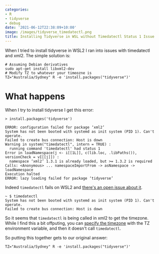 ```yaml
---
categories:
- R
- tidyverse
- debug
date: '2021-06-12T22:38:09+10:00'
image: /images/tidyverse_timedatectl.png
title: Installing Tidyverse in WSL without Timedatectl Status 1 Issue
---
```


When I tried to install tidyverse in WSL2 I ran into issues with timedatectl and xml2.
The simple solution is:

```
# Assuming Debian derivatives
sudo apt-get install libxml2-dev
# Modify TZ to whatever your timeozne is
TZ="Australia/Sydney" R -e 'install.packages("tidyverse")'
```

# What happens

When I try to install tidyverse I get this error:

```
> install.packages('tidyverse')

ERROR: configuration failed for package ‘xml2’
System has not been booted with systemd as init system (PID 1). Can't operate.
Failed to create bus connection: Host is down
Warning in system("timedatectl", intern = TRUE) :
  running command 'timedatectl' had status 1
Error in loadNamespace(j <- i[[1L]], c(lib.loc, .libPaths()), versionCheck = vI[[j]]) :
  namespace ‘xml2’ 1.3.1 is already loaded, but >= 1.3.2 is required
Calls: <Anonymous> ... namespaceImportFrom -> asNamespace -> loadNamespace
Execution halted
ERROR: lazy loading failed for package ‘tidyverse’
```

Indeed `timedatectl` fails on WSL2 and [there's an open issue about it](https://github.com/microsoft/WSL/issues/6417).

```
~ $ timedatectl
System has not been booted with systemd as init system (PID 1). Can't operate.
Failed to create bus connection: Host is down
```

So it seems that `timedatectl` is being called in xml2 to get the timezone.
While I find this a bit offputing, you can [specify the timezone](https://r.789695.n4.nabble.com/Sys-timezone-fails-on-Linux-under-Microsoft-WSL-td4768543.html) with the TZ environment variable, and then it doesn't call `timedatectl`.

So putting this together gets to our original answer:

```
TZ="Australia/Sydney" R -e 'install.packages("tidyverse")'
```